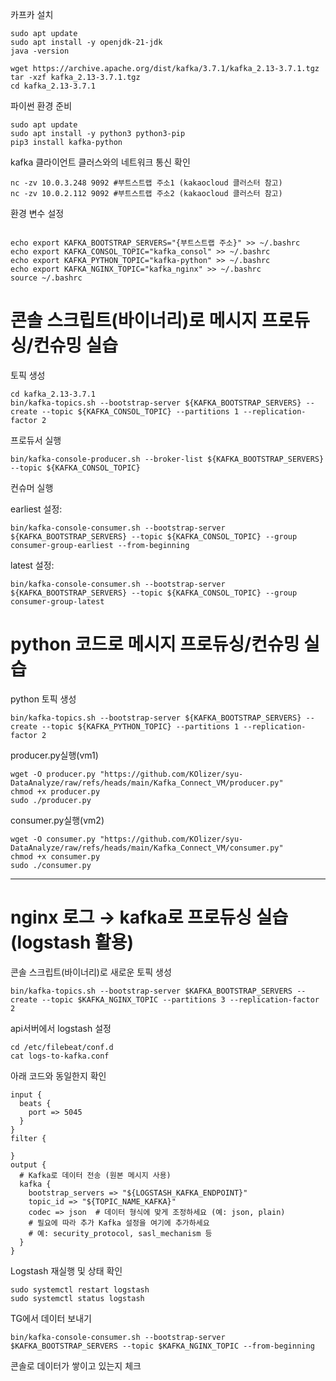 카프카 설치
```
sudo apt update
sudo apt install -y openjdk-21-jdk
java -version

wget https://archive.apache.org/dist/kafka/3.7.1/kafka_2.13-3.7.1.tgz
tar -xzf kafka_2.13-3.7.1.tgz
cd kafka_2.13-3.7.1

```

파이썬 환경 준비
```
sudo apt update
sudo apt install -y python3 python3-pip
pip3 install kafka-python
```

kafka 클라이언트 클러스와의 네트워크 통신 확인
```
nc -zv 10.0.3.248 9092 #부트스트랩 주소1 (kakaocloud 클러스터 참고)
nc -zv 10.0.2.112 9092 #부트스트랩 주소2 (kakaocloud 클러스터 참고)
```

환경 변수 설정
```

echo export KAFKA_BOOTSTRAP_SERVERS="{부트스트랩 주소}" >> ~/.bashrc
echo export KAFKA_CONSOL_TOPIC="kafka_consol" >> ~/.bashrc
echo export KAFKA_PYTHON_TOPIC="kafka-python" >> ~/.bashrc
echo export KAFKA_NGINX_TOPIC="kafka_nginx" >> ~/.bashrc
source ~/.bashrc

```

# 콘솔 스크립트(바이너리)로 메시지 프로듀싱/컨슈밍 실습
토픽 생성
```
cd kafka_2.13-3.7.1
bin/kafka-topics.sh --bootstrap-server ${KAFKA_BOOTSTRAP_SERVERS} --create --topic ${KAFKA_CONSOL_TOPIC} --partitions 1 --replication-factor 2
```

프로듀서 실행
```
bin/kafka-console-producer.sh --broker-list ${KAFKA_BOOTSTRAP_SERVERS} --topic ${KAFKA_CONSOL_TOPIC}
```

컨슈머 실행

earliest 설정:
```
bin/kafka-console-consumer.sh --bootstrap-server ${KAFKA_BOOTSTRAP_SERVERS} --topic ${KAFKA_CONSOL_TOPIC} --group consumer-group-earliest --from-beginning
```

latest 설정:
```
bin/kafka-console-consumer.sh --bootstrap-server ${KAFKA_BOOTSTRAP_SERVERS} --topic ${KAFKA_CONSOL_TOPIC} --group consumer-group-latest
```

# python 코드로 메시지 프로듀싱/컨슈밍 실습
python 토픽 생성
```
bin/kafka-topics.sh --bootstrap-server ${KAFKA_BOOTSTRAP_SERVERS} --create --topic ${KAFKA_PYTHON_TOPIC} --partitions 1 --replication-factor 2
```

producer.py실행(vm1)
```
wget -O producer.py "https://github.com/KOlizer/syu-DataAnalyze/raw/refs/heads/main/Kafka_Connect_VM/producer.py"
chmod +x producer.py
sudo ./producer.py
```

consumer.py실행(vm2)
```
wget -O consumer.py "https://github.com/KOlizer/syu-DataAnalyze/raw/refs/heads/main/Kafka_Connect_VM/consumer.py"
chmod +x consumer.py
sudo ./consumer.py
```

---
# nginx 로그 → kafka로 프로듀싱 실습 (logstash 활용)
콘솔 스크립트(바이너리)로 새로운 토픽 생성
```
bin/kafka-topics.sh --bootstrap-server $KAFKA_BOOTSTRAP_SERVERS --create --topic $KAFKA_NGINX_TOPIC --partitions 3 --replication-factor 2
```

api서버에서 logstash 설정
```
cd /etc/filebeat/conf.d
cat logs-to-kafka.conf
```

아래 코드와 동일한지 확인
```
input {
  beats {
    port => 5045
  }
}
filter {

}
output {
  # Kafka로 데이터 전송 (원본 메시지 사용)
  kafka {
    bootstrap_servers => "${LOGSTASH_KAFKA_ENDPOINT}"
    topic_id => "${TOPIC_NAME_KAFKA}"
    codec => json  # 데이터 형식에 맞게 조정하세요 (예: json, plain)
    # 필요에 따라 추가 Kafka 설정을 여기에 추가하세요
    # 예: security_protocol, sasl_mechanism 등
  }
}

```

Logstash 재실행 및 상태 확인
```
sudo systemctl restart logstash
sudo systemctl status logstash
```

TG에서 데이터 보내기
```
bin/kafka-console-consumer.sh --bootstrap-server $KAFKA_BOOTSTRAP_SERVERS --topic $KAFKA_NGINX_TOPIC --from-beginning
```


콘솔로 데이터가 쌓이고 있는지 체크






